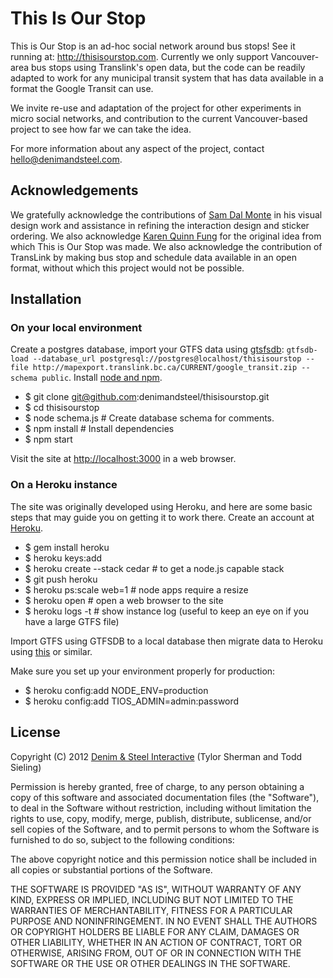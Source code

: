 # This Is Our Stop

This is Our Stop is an ad-hoc social network around bus stops! See it running at: <http://thisisourstop.com>. Currently we only support Vancouver-area bus stops using Translink's open data, but the code can be readily adapted to work for any municipal transit system that has data available in a format the Google Transit can use.

We invite re-use and adaptation of the project for other experiments in micro social networks, and contribution to the current Vancouver-based project to see how far we can take the idea.

For more information about any aspect of the project, contact hello@denimandsteel.com.

## Acknowledgements

We gratefully acknowledge the contributions of [Sam Dal Monte](http://negativeboy.com) in his visual design work and assistance in refining the interaction design and sticker ordering. We also acknowledge [Karen Quinn Fung](http://countablyinfinite.ca) for the original idea from which This is Our Stop was made. We also acknowledge the contribution of TransLink by making bus stop and schedule data available in an open format, without which this project would not be possible.

## Installation

### On your local environment

Create a postgres database, import your GTFS data using [gtsfsdb](http://code.google.com/p/gtfsdb/): `gtfsdb-load --database_url postgresql://postgres@localhost/thisisourstop --file http://mapexport.translink.bc.ca/CURRENT/google_transit.zip --schema public`. Install [node and npm](http://nodejs.org/#download).

- $ git clone git@github.com:denimandsteel/thisisourstop.git
- $ cd thisisourstop
- $ node schema.js # Create database schema for comments.
- $ npm install # Install dependencies
- $ npm start

Visit the site at <http://localhost:3000> in a web browser.


### On a Heroku instance

The site was originally developed using Heroku, and here are some basic steps that may guide you on getting it to work there. Create an account at [Heroku](http://www.heroku.com/).

- $ gem install heroku
- $ heroku keys:add
- $ heroku create --stack cedar # to get a node.js capable stack
- $ git push heroku
- $ heroku ps:scale web=1 # node apps require a resize
- $ heroku open # open a web browser to the site
- $ heroku logs -t # show instance log (useful to keep an eye on if you have a large GTFS file)

Import GTFS using GTFSDB to a local database then migrate data to Heroku using [this](https://devcenter.heroku.com/articles/import-data-heroku-postgres) or similar.

Make sure you set up your environment properly for production:

- $ heroku config:add NODE_ENV=production
- $ heroku config:add TIOS_ADMIN=admin:password

## License

Copyright (C) 2012 [Denim & Steel Interactive](http://denimandsteel.com) (Tylor Sherman and Todd Sieling)

Permission is hereby granted, free of charge, to any person obtaining a copy of this software and associated documentation files (the "Software"), to deal in the Software without restriction, including without limitation the rights to use, copy, modify, merge, publish, distribute, sublicense, and/or sell copies of the Software, and to permit persons to whom the Software is furnished to do so, subject to the following conditions:

The above copyright notice and this permission notice shall be included in all copies or substantial portions of the Software.

THE SOFTWARE IS PROVIDED "AS IS", WITHOUT WARRANTY OF ANY KIND, EXPRESS OR IMPLIED, INCLUDING BUT NOT LIMITED TO THE WARRANTIES OF MERCHANTABILITY, FITNESS FOR A PARTICULAR PURPOSE AND NONINFRINGEMENT. IN NO EVENT SHALL THE AUTHORS OR COPYRIGHT HOLDERS BE LIABLE FOR ANY CLAIM, DAMAGES OR OTHER LIABILITY, WHETHER IN AN ACTION OF CONTRACT, TORT OR OTHERWISE, ARISING FROM, OUT OF OR IN CONNECTION WITH THE SOFTWARE OR THE USE OR OTHER DEALINGS IN THE SOFTWARE.
